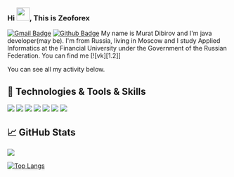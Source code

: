 ### Hi <img src="https://raw.githubusercontent.com/MartinHeinz/MartinHeinz/master/wave.gif" width="30px">, This is Zeoforex

[![Gmail Badge](https://img.shields.io/badge/dshoma853@gmail.com-c14438?style=flat&logo=Gmail&logoColor=white&link=mailto:dshoma853@gmail.com)](mailto:dshoma853@gmail.com) 
[![Github Badge](https://img.shields.io/badge/Zeoforex-grey?style=flat&logo=github&logoColor=white&link=https://github.com/Zeoforex/)](https://www.github.com/Zeoforex/)
My name is Murat Dibirov and I'm java developer(may be). I'm from Russia, living in Moscow and I study Applied Informatics at the Financial University under the Government of the Russian Federation. You can find me [![vk][1.2]]

You can see all my activity below.

## 🔧 Technologies & Tools & Skills
![](https://img.shields.io/badge/OS-Linux-informational?style=flat&logo=linux&logoColor=black&color=FCC624)
![](https://img.shields.io/badge/Bash-Shell-informational?style=flat&logo=gnu-bash&logoColor=white&color=4EAA25)
![](https://img.shields.io/badge/Editor-IntelliJ_IDEA-informational?style=flat&logo=intellij-idea&logoColor=white&color=ff69b4)
![](https://img.shields.io/badge/Editor-PyCharm-informational?style=flat&logo=PyCharm&logoColor=white&color=success)
![](https://img.shields.io/badge/Code-Java-informational?style=flat&logo=java&logoColor=white&color=eb8b23)
![](https://img.shields.io/badge/Code-Python-informational?style=flat&logo=python&logoColor=white&color=3776AB)
![](https://img.shields.io/badge/Tools-PostgreSQL-informational?style=flat&logo=postgresql&logoColor=white&color=336791)


## &#x1f4c8; GitHub Stats
<a href="https://github.com/Zeoforex/Zeoforex">
  <img align="center" src="https://github-readme-stats.vercel.app/api?username=Zeoforex&show_icons=true&theme=radical" />
</a>

[![Top Langs](https://github-readme-stats.vercel.app/api/top-langs/?username=Zeoforex&layout=compact)](https://github.com/anuraghazra/github-readme-stats)


<!--
**Zeoforex/Zeoforex** is a ✨ _special_ ✨ repository because its `README.md` (this file) appears on your GitHub profile.

[1.2]: https://i.imgur.com/TkSU9dN.png (vk icon without padding)
